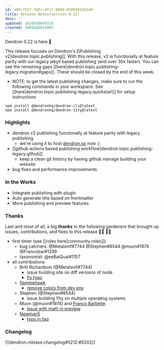 ```yaml
---
id: e05c751f-7d5c-4fcf-8868-01092813d1dd
title: Release Notes(version 0.22)
desc: ''
updated: 1616950049310
created: 1609180024902
---
```

Dendron 0.22 is here 🌱

This release focuses on Dendron's [[Publishing v2|dendron.topic.publishing]]. With this release, v2 is functionally at feature parity with our legacy jekyll based publishing (and over 30x faster). You can see the remaining gaps [[here|dendron.topic.publishing-legacy.migration#gaps]]. These should be closed by the end of this week. 

- NOTE: to get the latest publishing changes, make sure to run the following commands in your workspace. See [[here|dendron.topic.publishing-legacy.quickstart]] for setup instructions

```
npm install @dendronhq/dendron-cli@latest
npm install @dendronhq/dendron-11ty@latest
```

### Highlights

- dendron v2 publishing functionally at feature parity with legacy publishing
  - we're using it to host [dendron.so](https://dendron.so/) now :)
- [[github actions based publishing workflow|dendron.topic.publishing-legacy.github]] 
  - keep a clean git history by having github manage building your website 
- bug fixes and performance improvements

### In the Works

- Integrate publishing with plugin
- Auto generate title based on frontmatter
- More publishing and preview features

### Thanks

Last and most of all, a big **thanks** to the following gardeners that brought up issues, contributions, and fixes to this release 👨‍🌾 👩‍🌾

- first timer (see [[roles here|community.roles]])
  - bug catchers: @Metalsmf#7744 @Stephen#8544 @muon#1974 @Francobar#1299 
  - taxonomist: @eeBaiQuai#1157 
- all contributions
  - Britt Richardson (@Metalsmf#7744)
    - issue building site on diff versions of node
    - [fix typo](https://github.com/dendronhq/dendron-site/pull/50)
  - [flammehawk](https://github.com/flammehawk)
    - [remove colors from dev env](https://github.com/dendronhq/dendron/pull/423)
  - Stephen (@Stephen#8544)
    - issue building 11ty on multiple operating systems
  - Muon (@muon#1974) and [Franco Barbeite](https://github.com/FrancoB411):
    - [issue with math in preview](https://app.zenhub.com/workspaces/dendron-5f06937cfa4f3b001d5673c9/issues/dendronhq/dendron/424)
  - [Newman5](https://github.com/Newman5)
    - [typo in faq](https://github.com/dendronhq/dendron/pull/426)

### Changelog

![[dendron.release.changelog#0212:#0202]]

